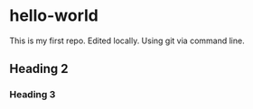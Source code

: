 # hello-world
This is my first repo. Edited locally. Using git via command line.

## Heading 2

### Heading 3
